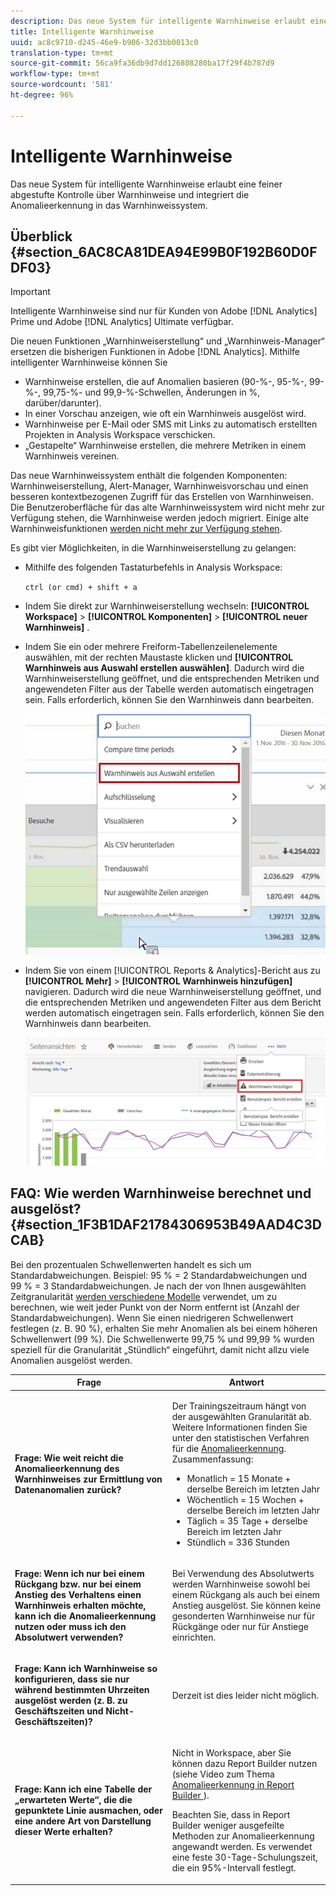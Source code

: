 ```yaml
---
description: Das neue System für intelligente Warnhinweise erlaubt eine feiner abgestufte Kontrolle über Warnhinweise und integriert die Anomalieerkennung in das Warnhinweissystem.
title: Intelligente Warnhinweise
uuid: ac8c9710-d245-46e9-b906-32d3bb0013c0
translation-type: tm+mt
source-git-commit: 56ca9fa36db9d7dd126808280ba17f29f4b787d9
workflow-type: tm+mt
source-wordcount: '581'
ht-degree: 96%

---
```



# Intelligente Warnhinweise

Das neue System für intelligente Warnhinweise erlaubt eine feiner abgestufte Kontrolle über Warnhinweise und integriert die Anomalieerkennung in das Warnhinweissystem.

## Überblick {#section_6AC8CA81DEA94E99B0F192B60D0FDF03}

>[!IMPORTANT]
>
>Intelligente Warnhinweise sind nur für Kunden von Adobe [!DNL Analytics] Prime und Adobe [!DNL Analytics] Ultimate verfügbar.

Die neuen Funktionen „Warnhinweiserstellung“ und „Warnhinweis-Manager“ ersetzen die bisherigen Funktionen in Adobe [!DNL Analytics]. Mithilfe intelligenter Warnhinweise können Sie

* Warnhinweise erstellen, die auf Anomalien basieren (90-%-, 95-%-, 99-%-, 99,75-%- und 99,9-%-Schwellen, Änderungen in %, darüber/darunter).
* In einer Vorschau anzeigen, wie oft ein Warnhinweis ausgelöst wird.
* Warnhinweise per E-Mail oder SMS mit Links zu automatisch erstellten Projekten in Analysis Workspace verschicken.
* „Gestapelte“ Warnhinweise erstellen, die mehrere Metriken in einem Warnhinweis vereinen.

Das neue Warnhinweissystem enthält die folgenden Komponenten: Warnhinweiserstellung, Alert-Manager, Warnhinweisvorschau und einen besseren kontextbezogenen Zugriff für das Erstellen von Warnhinweisen. Die Benutzeroberfläche für das alte Warnhinweissystem wird nicht mehr zur Verfügung stehen, die Warnhinweise werden jedoch migriert. Einige alte Warnhinweisfunktionen [werden nicht mehr zur Verfügung stehen](https://docs.adobe.com/content/help/de-DE/analytics/analyze/reports-analytics/alerts.html).

Es gibt vier Möglichkeiten, in die Warnhinweiserstellung zu gelangen:

* Mithilfe des folgenden Tastaturbefehls in Analysis Workspace:

   `ctrl (or cmd) + shift + a`
* Indem Sie direkt zur Warnhinweiserstellung wechseln: **[!UICONTROL Workspace]** > **[!UICONTROL Komponenten]** > **[!UICONTROL neuer Warnhinweis]** .
* Indem Sie ein oder mehrere Freiform-Tabellenzeilenelemente auswählen, mit der rechten Maustaste klicken und **[!UICONTROL Warnhinweis aus Auswahl erstellen auswählen]**. Dadurch wird die Warnhinweiserstellung geöffnet, und die entsprechenden Metriken und angewendeten Filter aus der Tabelle werden automatisch eingetragen sein. Falls erforderlich, können Sie den Warnhinweis dann bearbeiten.

   ![](assets/create-alert-from-selection.png)

* Indem Sie von einem [!UICONTROL Reports &amp; Analytics]-Bericht aus zu **[!UICONTROL Mehr]** > **[!UICONTROL Warnhinweis hinzufügen]** navigieren. Dadurch wird die neue Warnhinweiserstellung geöffnet, und die entsprechenden Metriken und angewendeten Filter aus dem Bericht werden automatisch eingetragen sein. Falls erforderlich, können Sie den Warnhinweis dann bearbeiten.

   ![](assets/add-alert.png)

## FAQ: Wie werden Warnhinweise berechnet und ausgelöst?    {#section_1F3B1DAF21784306953B49AAD4C3DCAB}

Bei den prozentualen Schwellenwerten handelt es sich um Standardabweichungen. Beispiel: 95 % = 2 Standardabweichungen und 99 % = 3 Standardabweichungen. Je nach der von Ihnen ausgewählten Zeitgranularität  [werden verschiedene Modelle](/help/analyze/analysis-workspace/virtual-analyst/c-anomaly-detection/statistics-anomaly-detection.md) verwendet, um zu berechnen, wie weit jeder Punkt von der Norm entfernt ist (Anzahl der Standardabweichungen). Wenn Sie einen niedrigeren Schwellenwert festlegen (z. B. 90 %), erhalten Sie mehr Anomalien als bei einem höheren Schwellenwert (99 %). Die Schwellenwerte 99,75 % und 99,99 % wurden speziell für die Granularität „Stündlich“ eingeführt, damit nicht allzu viele Anomalien ausgelöst werden.

<table id="table_B3AA85E1DE3543DCA34966A52E3CE4AB"> 
 <thead> 
  <tr> 
   <th colname="col1" class="entry"> Frage </th> 
   <th colname="col2" class="entry"> Antwort </th> 
  </tr> 
 </thead>
 <tbody> 
  <tr> 
   <td colname="col1"> <p><b>Frage: Wie weit reicht die Anomalieerkennung des Warnhinweises zur Ermittlung von Datenanomalien zurück?</b> </p> </td> 
   <td colname="col2"> <p>Der Trainingszeitraum hängt von der ausgewählten Granularität ab. Weitere Informationen finden Sie unter den statistischen Verfahren für die <a href="/help/analyze/analysis-workspace/virtual-analyst/c-anomaly-detection/statistics-anomaly-detection.md">Anomalieerkennung</a>. Zusammenfassung: </p> 
    <ul id="ul_4F8C2A41F06C498DBF5E7AE5DE803773"> 
     <li id="li_E246091A3F1E484C8444AF4052FCA784">Monatlich = 15 Monate + derselbe Bereich im letzten Jahr </li> 
     <li id="li_CC014FB38AE1492B9647E990C29BFB3C">Wöchentlich = 15 Wochen + derselbe Bereich im letzten Jahr </li> 
     <li id="li_2517EE2097534324BE9C1B54CD181A62">Täglich = 35 Tage + derselbe Bereich im letzten Jahr </li> 
     <li id="li_710BC8B009354542AA4962A59A646099">Stündlich = 336 Stunden </li> 
    </ul> </td> 
  </tr> 
  <tr> 
   <td colname="col1"> <p><b>Frage: Wenn ich nur bei einem Rückgang bzw. nur bei einem Anstieg des Verhaltens einen Warnhinweis erhalten möchte, kann ich die Anomalieerkennung nutzen oder muss ich den Absolutwert verwenden?</b> </p> </td> 
   <td colname="col2"> <p>Bei Verwendung des Absolutwerts werden Warnhinweise sowohl bei einem Rückgang als auch bei einem Anstieg ausgelöst. Sie können keine gesonderten Warnhinweise nur für Rückgänge oder nur für Anstiege einrichten. </p> </td> 
  </tr> 
  <tr> 
   <td colname="col1"> <p><b>Frage: Kann ich Warnhinweise so konfigurieren, dass sie nur während bestimmten Uhrzeiten ausgelöst werden (z. B. zu Geschäftszeiten und Nicht-Geschäftszeiten)? </b> </p> </td> 
   <td colname="col2"> <p>Derzeit ist dies leider nicht möglich. </p> </td> 
  </tr> 
  <tr> 
   <td colname="col1"> <p><b>Frage: Kann ich eine Tabelle der „erwarteten Werte“, die die gepunktete Linie ausmachen, oder eine andere Art von Darstellung dieser Werte erhalten? </b> </p> </td> 
   <td colname="col2"> <p>Nicht in Workspace, aber Sie können dazu Report Builder nutzen (siehe Video zum Thema <a href="https://docs.adobe.com/content/help/en/analytics-learn/tutorials/exporting/report-builder/anomaly-detection-in-report-builder.html"  >Anomalieerkennung in Report Builder </a>). </p> <p>Beachten Sie, dass in Report Builder weniger ausgefeilte Methoden zur Anomalieerkennung angewandt werden. Es verwendet eine feste 30-Tage-Schulungszeit, die ein 95%-Intervall festlegt. </p> </td> 
  </tr> 
 </tbody> 
</table>

